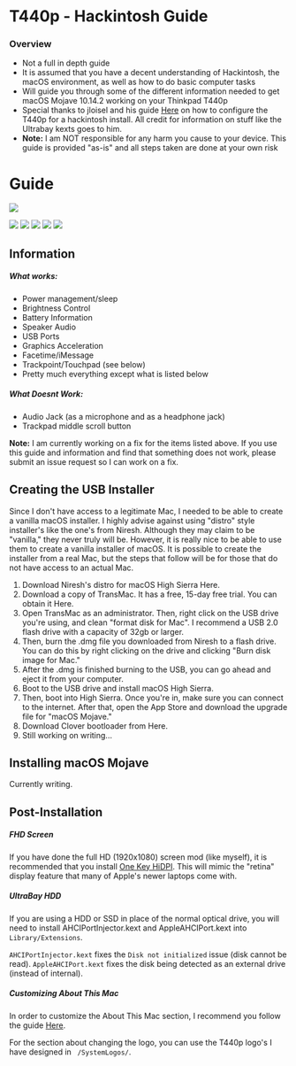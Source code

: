 # T440p - Hackintosh Guide

### Overview

- Not a full in depth guide
- It is assumed that you have a decent understanding of Hackintosh, the macOS environment, as well as how to do basic computer tasks
- Will guide you through some of the different information needed to get macOS Mojave 10.14.2 working on your Thinkpad T440p
- Special thanks to jloisel and his guide [Here](https://github.com/jloisel/t440p "Here") on how to configure the T440p for a hackintosh install. All credit for information on stuff like the Ultrabay kexts goes to him.
- **Note:** I am NOT responsible for any harm you cause to your device. This guide is provided "as-is" and all steps taken are done at your own risk

# Guide

![](https://github.com/evy0311/t440p/raw/master/Guide%20Stuff/T440p_Day.png)

![](https://img.shields.io/github/issues/evy0311/t440p.svg) ![](https://img.shields.io/github/forks/evy0311/t440p.svg) ![](https://img.shields.io/github/stars/evy0311/t440p.svg) ![](https://img.shields.io/github/license/evy0311/t440p.svg) ![](https://img.shields.io/twitter/url/https/github.com/evy0311/t440p.svg?style=social)


## Information
##### What works:
- Power management/sleep
- Brightness Control
- Battery Information
- Speaker Audio
- USB Ports
- Graphics Acceleration
- Facetime/iMessage
- Trackpoint/Touchpad (see below)
- Pretty much everything except what is listed below

##### What Doesnt Work:
- Audio Jack (as a microphone and as a headphone jack)
- Trackpad middle scroll button

**Note:** I am currently working on a fix for the items listed above. If you use this guide and information and find that something does not work, please submit an issue request so I can work on a fix.

## Creating the USB Installer
Since I don't have access to a legitimate Mac, I needed to be able to create a vanilla macOS installer. I highly advise against using "distro" style installer's like the one's from Niresh. Although they may claim to be "vanilla," they never truly will be. However, it is really nice to be able to use them to create a vanilla installer of macOS. It is possible to create the installer from a real Mac, but the steps that follow will be for those that do not have access to an actual Mac.

1. Download Niresh's distro for macOS High Sierra Here.
2. Download a copy of TransMac. It has a free, 15-day free trial. You can obtain it Here.
3. Open TransMac as an administrator. Then, right click on the USB drive you're using, and clean "format disk for Mac". I recommend a USB 2.0 flash drive with a capacity of 32gb or larger.
4. Then, burn the .dmg file you downloaded from Niresh to a flash drive. You can do this by right clicking on the drive and clicking "Burn disk image for Mac."  
5. After the .dmg is finished burning to the USB, you can go ahead and eject it from your computer.
6. Boot to the USB drive and install macOS High Sierra. 
7. Then, boot into High Sierra. Once you're in, make sure you can connect to the internet. After that, open the App Store and download the upgrade file for "macOS Mojave."
8. Download Clover bootloader from Here.
9. Still working on writing...



## Installing macOS Mojave
Currently writing.

## Post-Installation

##### FHD Screen

If you have done the full HD (1920x1080) screen mod (like myself), it is recommended that you install [One Key HiDPI](https://github.com/xzhih/one-key-hidpi "One Key HiDPI").  This will mimic the "retina" display feature that many of Apple's newer laptops come with.

##### UltraBay HDD

If you are using a HDD or SSD in place of the normal optical drive, you will need to install AHCIPortInjector.kext and AppleAHCIPort.kext into `Library/Extensions`.

`AHCIPortInjector.kext` fixes the `Disk not initialized` issue (disk cannot be read). `AppleAHCIPort.kext` fixes the disk being detected as an external drive (instead of internal).

##### Customizing About This Mac

In order to customize the About This Mac section, I recommend you follow the guide [Here](https://github.com/Haru-tan/Hackintosh-Things/blob/master/AboutThisMacMojave.md "Here").

For the section about changing the logo, you can use the T440p logo's I have designed in ` /SystemLogos/`.
